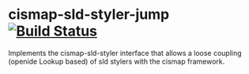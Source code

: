 cismap-sld-styler-jump [![Build Status](http://ci.cismet.de/buildStatus/icon?job=cismap-sld-styler-jump)](https://ci.cismet.de/job/cismap-sld-styler-jump/)
======================

Implements the cismap-sld-styler interface that allows a loose coupling (openide Lookup based) of sld stylers with the cismap framework. 
